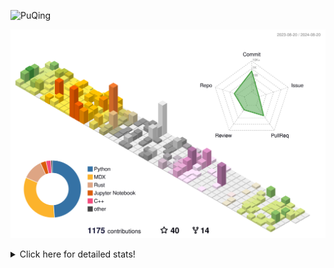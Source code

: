 ![PuQing](https://user-images.githubusercontent.com/27223114/171565019-9a56fae6-b08b-421f-99db-7e830da42371.png)

![](./profile-3d-contrib/profile-season-animate.svg)

<details>
<summary>Click here for detailed stats!</summary>

<!--START_SECTION:waka-->
![Lines of code](https://img.shields.io/badge/From%20Hello%20World%20I%27ve%20Written-1.4%20million%20lines%20of%20code-blue)

**🐱 My GitHub Data** 

> 📦 401.2 kB Used in GitHub's Storage 
 > 
> 🏆 472 Contributions in the Year 2024
 > 
> 🚫 Not Opted to Hire
 > 
> 📜 53 Public Repositories 
 > 
> 🔑 29 Private Repositories 
 > 
**I'm an Early 🐤** 

```text
🌞 Morning                454 commits         █░░░░░░░░░░░░░░░░░░░░░░░░   05.90 % 
🌆 Daytime                3464 commits        ███████████░░░░░░░░░░░░░░   45.01 % 
🌃 Evening                1759 commits        ██████░░░░░░░░░░░░░░░░░░░   22.86 % 
🌙 Night                  2019 commits        ███████░░░░░░░░░░░░░░░░░░   26.23 % 
```


📊 **This Week I Spent My Time On** 

```text
💬 Programming Languages: 
Browsing                 12 hrs 29 mins      ███████░░░░░░░░░░░░░░░░░░   29.49 % 
TypeScript               11 hrs 28 mins      ███████░░░░░░░░░░░░░░░░░░   27.09 % 
Python                   4 hrs 15 mins       ███░░░░░░░░░░░░░░░░░░░░░░   10.04 % 
Jupyter Notebook         2 hrs 58 mins       ██░░░░░░░░░░░░░░░░░░░░░░░   07.04 % 
GitHubing                2 hrs 51 mins       ██░░░░░░░░░░░░░░░░░░░░░░░   06.74 % 

🔥 Editors: 
VS Code                  22 hrs 29 mins      █████████████░░░░░░░░░░░░   53.12 % 
Chrome                   17 hrs 14 mins      ██████████░░░░░░░░░░░░░░░   40.72 % 
fish                     2 hrs 36 mins       ██░░░░░░░░░░░░░░░░░░░░░░░   06.16 % 

💻 Operating System: 
Mac                      19 hrs 57 mins      ████████████░░░░░░░░░░░░░   47.13 % 
Windows                  12 hrs 21 mins      ███████░░░░░░░░░░░░░░░░░░   29.20 % 
WSL                      5 hrs 15 mins       ███░░░░░░░░░░░░░░░░░░░░░░   12.43 % 
Linux                    4 hrs 45 mins       ███░░░░░░░░░░░░░░░░░░░░░░   11.24 % 
```


<!--END_SECTION:waka-->
</details>
